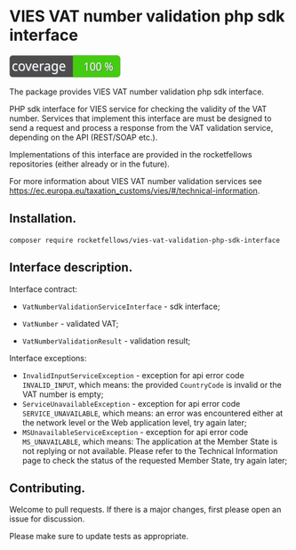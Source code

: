 # VIES VAT number validation php sdk interface

![Code Coverage Badge](./badge.svg)

The package provides VIES VAT number validation php sdk interface.

PHP sdk interface for VIES service for checking the validity of the VAT number.
Services that implement this interface are must be designed to send a request and process a response from the VAT validation service, depending on the API (REST/SOAP etc.).

Implementations of this interface are provided in the rocketfellows repositories (either already or in the future).

For more information about VIES VAT number validation services see https://ec.europa.eu/taxation_customs/vies/#/technical-information.

## Installation.

```shell
composer require rocketfellows/vies-vat-validation-php-sdk-interface
```

## Interface description.

Interface contract:

- `VatNumberValidationServiceInterface` - sdk interface;

- `VatNumber` - validated VAT;

- `VatNumberValidationResult` - validation result;

Interface exceptions:

- `InvalidInputServiceException` - exception for api error code `INVALID_INPUT`, which means: the provided `CountryCode` is invalid or the VAT number is empty;
- `ServiceUnavailableException` - exception for api error code `SERVICE_UNAVAILABLE`, which means: an error was encountered either at the network level or the Web application level, try again later;
- `MSUnavailableServiceException` - exception for api error code `MS_UNAVAILABLE`, which means: The application at the Member State is not replying or not available. Please refer to the Technical Information page to check the status of the requested Member State, try again later;

## Contributing.

Welcome to pull requests. If there is a major changes, first please open an issue for discussion.

Please make sure to update tests as appropriate.
